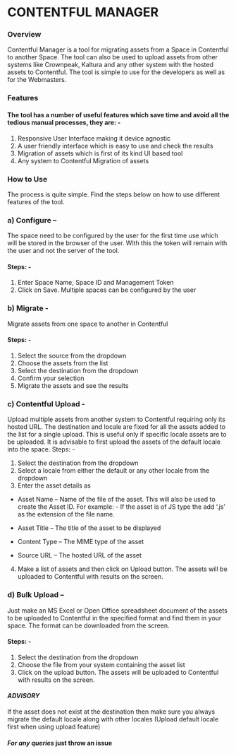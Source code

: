# CONTENTFUL MANAGER
### Overview
Contentful Manager is a tool for migrating assets from a Space in Contentful to another Space.
The tool can also be used to upload assets from other systems like Crownpeak, Kaltura and any
other system with the hosted assets to Contentful. The tool is simple to use for the developers
as well as for the Webmasters.
### Features
#### The tool has a number of useful features which save time and avoid all the tedious manual processes, they are: -

1. Responsive User Interface making it device agnostic
2. A user friendly interface which is easy to use and check the results
3. Migration of assets which is first of its kind UI based tool
4. Any system to Contentful Migration of assets

### How to Use
The process is quite simple. Find the steps below on how to use different features of the tool.

### a) Configure – 
The space need to be configured by the user for the first time use which will
be stored in the browser of the user. With this the token will remain with the user and
not the server of the tool.

#### Steps: -
1. Enter Space Name, Space ID and Management Token
2. Click on Save. Multiple spaces can be configured by the user

### b) Migrate - 
Migrate assets from one space to another in Contentful
#### Steps: -
1. Select the source from the dropdown
2. Choose the assets from the list
3. Select the destination from the dropdown
4. Confirm your selection
5. Migrate the assets and see the results

### c) Contentful Upload - 
Upload multiple assets from another system to Contentful
requiring only its hosted URL. The destination and locale are fixed for all the assets 
added to the list for a single upload. This is useful only if specific locale assets are to be
uploaded. It is advisable to first upload the assets of the default locale into the space.
Steps: -

1. Select the destination from the dropdown
2. Select a locale from either the default or any other locale from the dropdown
3. Enter the asset details as

  - Asset Name – Name of the file of the asset. This will also be used to create the Asset ID. For example: - If the asset is of JS type the add ‘.js’ as the extension of the file name.
  
  - Asset Title – The title of the asset to be displayed
  
  - Content Type – The MIME type of the asset
  
  - Source URL – The hosted URL of the asset
  

4. Make a list of assets and then click on Upload button. The assets will be uploaded to Contentful with results on the screen.

### d) Bulk Upload – 
Just make an MS Excel or Open Office spreadsheet document of the
assets to be uploaded to Contentful in the specified format and find them in your space.
The format can be downloaded from the screen.
#### Steps: -
1. Select the destination from the dropdown
2. Choose the file from your system containing the asset list
3. Click on the upload button. The assets will be uploaded to Contentful with results on the screen.

#### *ADVISORY*
If the asset does not exist at the destination then make sure you always migrate the default
locale along with other locales (Upload default locale first when using upload feature)
#### *For any queries*  just throw an issue
